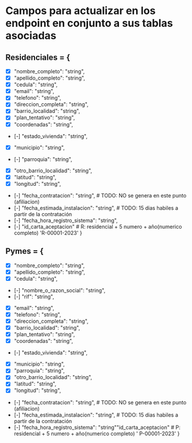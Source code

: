 # Campos para actualizar en los endpoint en conjunto a sus tablas asociadas

## Residenciales = {

- [X] "nombre_completo": "string",
- [X] "apellido_completo": "string",
- [X] "cedula": "string",
- [X] "email": "string",
- [X] "telefono": "string",
- [X] "direccion_completa": "string",
- [X] "barrio_localidad": "string",
- [X] "plan_tentativo": "string",
- [X] "coordenadas": "string",
- [-] "estado_vivienda": "string",
- [X] "municipio": "string",
- [-] "parroquia": "string",
- [X] "otro_barrio_localidad": "string",
- [X] "latitud": "string",
- [X] "longitud": "string",
- [-] "fecha_contratacion": "string", # TODO: NO se genera en este punto (afiliacion)
- [-] "fecha_estimada_instalacion": "string", # TODO: 15 dias habiles a partir de la contratación
- [-] "fecha_hora_registro_sistema": "string",
- [-] "id_carta_aceptacion"  # R: residencial + 5 numero + año(numerico completo) 'R-00001-2023'
  }

## Pymes = {

- [X] "nombre_completo": "string",
- [X] "apellido_completo": "string",
- [X] "cedula": "string",
- [-] "nombre_o_razon_social": "string",
- [-] "rif": "string",
- [X] "email": "string",
- [X] "telefono": "string",
- [X] "direccion_completa": "string",
- [X] "barrio_localidad": "string",
- [X] "plan_tentativo": "string",
- [X] "coordenadas": "string",
- [-] "estado_vivienda": "string",
- [X] "municipio": "string",
- [X] "parroquia": "string",
- [X] "otro_barrio_localidad": "string",
- [X] "latitud": "string",
- [X] "longitud": "string",
- [-] "fecha_contratacion": "string", # TODO: NO se genera en este punto (afiliacion)
- [-] "fecha_estimada_instalacion": "string", # TODO: 15 dias habiles a partir de la contratación
- [-] "fecha_hora_registro_sistema": "string""id_carta_aceptacion"  # P: residencial + 5 numero + año(numerico
  completo) '
  P-00001-2023'
  }

```